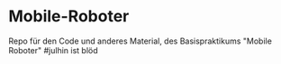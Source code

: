 # Mobile-Roboter
Repo für den Code und anderes Material, des Basispraktikums "Mobile Roboter"
#julhin ist blöd
